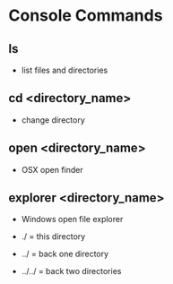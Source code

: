 # Console Commands

## ls
- list files and directories

## cd <directory_name>
- change directory

## open <directory_name>
- OSX open finder

## explorer <directory_name>
- Windows open file explorer

- ./ = this directory
- ../ = back one directory
- ../../ = back two directories


